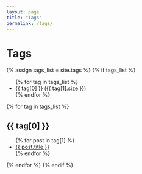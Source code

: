 ```yaml
---
layout: page
title: "Tags"
permalink: /tags/
---
```


# Tags

{% assign tags_list = site.tags %}
{% if tags_list %}
<ul>
{% for tag in tags_list %}
  <li><a href="#{{ tag[0] }}">{{ tag[0] }} ({{ tag[1].size }})</a></li>
{% endfor %}
</ul>

{% for tag in tags_list %}
<h2 id="{{ tag[0] }}">{{ tag[0] }}</h2>
<ul>
  {% for post in tag[1] %}
    <li><a href="{{ post.url }}">{{ post.title }}</a></li>
  {% endfor %}
</ul>
{% endfor %}
{% endif %}
